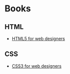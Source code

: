 # Books

## HTML
* [HTML5 for web designers](http://www.abookapart.com/products/html5-for-web-designers)

## CSS
* [CSS3 for web designers](http://www.abookapart.com/products/css3-for-web-designers)
